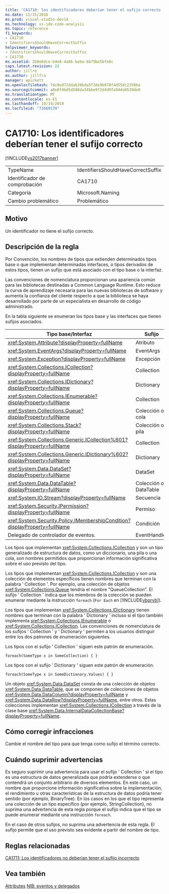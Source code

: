 ```yaml
---
title: 'CA1710: los identificadores deberían tener el sufijo correcto | Microsoft Docs'
ms.date: 11/15/2016
ms.prod: visual-studio-dev14
ms.technology: vs-ide-code-analysis
ms.topic: reference
f1_keywords:
- CA1710
- IdentifiersShouldHaveCorrectSuffix
helpviewer_keywords:
- IdentifiersShouldHaveCorrectSuffix
- CA1710
ms.assetid: 2b8e6dce-b4e8-4a66-ba9a-6b79be5bfe8c
caps.latest.revision: 22
author: jillre
ms.author: jillfra
manager: wpickett
ms.openlocfilehash: 7dc0ed72ddab39bda5f3de9b978f4d55dc2358ba
ms.sourcegitcommit: a8e8f4bd5d508da34bbe9f2d4d9fa94da0539de0
ms.translationtype: MT
ms.contentlocale: es-ES
ms.lasthandoff: 10/19/2019
ms.locfileid: "72669170"
---
```

# <a name="ca1710-identifiers-should-have-correct-suffix"></a>CA1710: Los identificadores deberían tener el sufijo correcto
[!INCLUDE[vs2017banner](../includes/vs2017banner.md)]

|||
|-|-|
|TypeName|IdentifiersShouldHaveCorrectSuffix|
|Identificador de comprobación|CA1710|
|Categoría|Microsoft.Naming|
|Cambio problemático|Problemático|

## <a name="cause"></a>Motivo
 Un identificador no tiene el sufijo correcto.

## <a name="rule-description"></a>Descripción de la regla
 Por Convención, los nombres de tipos que extienden determinados tipos base o que implementan determinadas interfaces, o tipos derivados de estos tipos, tienen un sufijo que está asociado con el tipo base o la interfaz.

 Las convenciones de nomenclatura proporcionan una apariencia común para las bibliotecas destinadas a Common Language Runtime. Esto reduce la curva de aprendizaje necesaria para las nuevas bibliotecas de software y aumenta la confianza del cliente respecto a que la biblioteca se haya desarrollado por parte de un especialista en desarrollo de código administrado.

 En la tabla siguiente se enumeran los tipos base y las interfaces que tienen sufijos asociados.

|Tipo base/Interfaz|Sufijo|
|--------------------------|------------|
|<xref:System.Attribute?displayProperty=fullName>|Atributo|
|<xref:System.EventArgs?displayProperty=fullName>|EventArgs|
|<xref:System.Exception?displayProperty=fullName>|Excepción|
|<xref:System.Collections.ICollection?displayProperty=fullName>|Collection|
|<xref:System.Collections.IDictionary?displayProperty=fullName>|Dictionary|
|<xref:System.Collections.IEnumerable?displayProperty=fullName>|Collection|
|<xref:System.Collections.Queue?displayProperty=fullName>|Colección o cola|
|<xref:System.Collections.Stack?displayProperty=fullName>|Colección o pila|
|<xref:System.Collections.Generic.ICollection%601?displayProperty=fullName>|Collection|
|<xref:System.Collections.Generic.IDictionary%602?displayProperty=fullName>|Dictionary|
|<xref:System.Data.DataSet?displayProperty=fullName>|DataSet|
|<xref:System.Data.DataTable?displayProperty=fullName>|Colección o DataTable|
|<xref:System.IO.Stream?displayProperty=fullName>|Secuencia|
|<xref:System.Security.IPermission?displayProperty=fullName>|Permiso|
|<xref:System.Security.Policy.IMembershipCondition?displayProperty=fullName>|Condición|
|Delegado de controlador de eventos.|EventHandler|

 Los tipos que implementan <xref:System.Collections.ICollection> y son un tipo generalizado de estructura de datos, como un diccionario, una pila o una cola, son nombres permitidos que proporcionan información significativa sobre el uso previsto del tipo.

 Los tipos que implementan <xref:System.Collections.ICollection> y son una colección de elementos específicos tienen nombres que terminan con la palabra ' Collection '. Por ejemplo, una colección de objetos <xref:System.Collections.Queue> tendría el nombre "QueueCollection". El sufijo ' Collection ' indica que los miembros de la colección se pueden enumerar mediante la instrucción `foreach` (`For Each` en [!INCLUDE[vbprvb](../includes/vbprvb-md.md)]).

 Los tipos que implementan <xref:System.Collections.IDictionary> tienen nombres que terminan con la palabra ' Dictionary ' incluso si el tipo también implementa <xref:System.Collections.IEnumerable> o <xref:System.Collections.ICollection>. Las convenciones de nomenclatura de los sufijos ' Collection ' y ' Dictionary ' permiten a los usuarios distinguir entre los dos patrones de enumeración siguientes.

 Los tipos con el sufijo ' Collection ' siguen este patrón de enumeración.

```
foreach(SomeType x in SomeCollection) { }
```

 Los tipos con el sufijo ' Dictionary ' siguen este patrón de enumeración.

```
foreach(SomeType x in SomeDictionary.Values) { }
```

 Un objeto <xref:System.Data.DataSet> consta de una colección de objetos <xref:System.Data.DataTable>, que se componen de colecciones de objetos <xref:System.Data.DataColumn?displayProperty=fullName> y <xref:System.Data.DataRow?displayProperty=fullName>, entre otros. Estas colecciones implementan <xref:System.Collections.ICollection> a través de la clase base <xref:System.Data.InternalDataCollectionBase?displayProperty=fullName>.

## <a name="how-to-fix-violations"></a>Cómo corregir infracciones
 Cambie el nombre del tipo para que tenga como sufijo el término correcto.

## <a name="when-to-suppress-warnings"></a>Cuándo suprimir advertencias
 Es seguro suprimir una advertencia para usar el sufijo ' Collection ' si el tipo es una estructura de datos generalizada que podría extenderse o que contendrá un conjunto arbitrario de diversos elementos. En este caso, un nombre que proporcione información significativa sobre la implementación, el rendimiento u otras características de la estructura de datos podría tener sentido (por ejemplo, BinaryTree). En los casos en los que el tipo representa una colección de un tipo específico (por ejemplo, StringCollection), no suprima una advertencia de esta regla porque el sufijo indica que el tipo se puede enumerar mediante una instrucción `foreach`.

 En el caso de otros sufijos, no suprima una advertencia de esta regla. El sufijo permite que el uso previsto sea evidente a partir del nombre de tipo.

## <a name="related-rules"></a>Reglas relacionadas
 [CA1711: Los identificadores no deberían tener el sufijo incorrecto](../code-quality/ca1711-identifiers-should-not-have-incorrect-suffix.md)

## <a name="see-also"></a>Vea también
 [Attributes](https://msdn.microsoft.com/library/ee0038ef-b247-4747-a650-3c5c5cd58d8b) [NIB: eventos y delegados](https://msdn.microsoft.com/d98fd58b-fa4f-4598-8378-addf4355a115)

